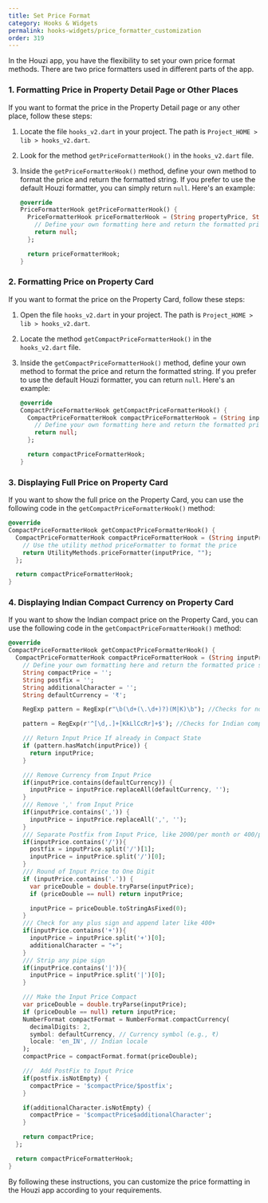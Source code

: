 ```yaml
---
title: Set Price Format
category: Hooks & Widgets
permalink: hooks-widgets/price_formatter_customization
order: 319
---
```


In the Houzi app, you have the flexibility to set your own price format methods. There are two price formatters used in different parts of the app.

### 1. Formatting Price in Property Detail Page or Other Places

If you want to format the price in the Property Detail page or any other place, follow these steps:

1. Locate the file `hooks_v2.dart` in your project. The path is `Project_HOME > lib > hooks_v2.dart`.

2. Look for the method `getPriceFormatterHook()` in the `hooks_v2.dart` file.

3. Inside the `getPriceFormatterHook()` method, define your own method to format the price and return the formatted string. If you prefer to use the default Houzi formatter, you can simply return `null`. Here's an example:

   ```dart
   @override
   PriceFormatterHook getPriceFormatterHook() {
     PriceFormatterHook priceFormatterHook = (String propertyPrice, String firstPrice) {
       // Define your own formatting here and return the formatted price string
       return null;
     };

     return priceFormatterHook;
   }
   ```

### 2. Formatting Price on Property Card

If you want to format the price on the Property Card, follow these steps:

1. Open the file `hooks_v2.dart` in your project. The path is `Project_HOME > lib > hooks_v2.dart`.

2. Locate the method `getCompactPriceFormatterHook()` in the `hooks_v2.dart` file.

3. Inside the `getCompactPriceFormatterHook()` method, define your own method to format the price and return the formatted string. If you prefer to use the default Houzi formatter, you can return `null`. Here's an example:

   ```dart
   @override
   CompactPriceFormatterHook getCompactPriceFormatterHook() {
     CompactPriceFormatterHook compactPriceFormatterHook = (String inputPrice) {
       // Define your own formatting here and return the formatted price string
       return null;
     };

     return compactPriceFormatterHook;
   }
   ```

### 3. Displaying Full Price on Property Card

If you want to show the full price on the Property Card, you can use the following code in the `getCompactPriceFormatterHook()` method:

```dart
@override
CompactPriceFormatterHook getCompactPriceFormatterHook() {
  CompactPriceFormatterHook compactPriceFormatterHook = (String inputPrice) {
    // Use the utility method priceFormatter to format the price
    return UtilityMethods.priceFormatter(inputPrice, "");
  };

  return compactPriceFormatterHook;
}
```

### 4. Displaying Indian Compact Currency on Property Card

If you want to show the Indian compact price on the Property Card, you can use the following code in the `getCompactPriceFormatterHook()` method:

```dart
@override
CompactPriceFormatterHook getCompactPriceFormatterHook() {
  CompactPriceFormatterHook compactPriceFormatterHook = (String inputPrice) {
    // Define your own formatting here and return the formatted price string
    String compactPrice = '';
    String postfix = '';
    String additionalCharacter = '';
    String defaultCurrency = '₹';

    RegExp pattern = RegExp(r"\b(\d+(\.\d+)?)(M|K)\b"); //Checks for normal compact price

    pattern = RegExp(r'^[\d,.]+[KkLlCcRr]+$'); //Checks for Indian compact prices

    /// Return Input Price If already in Compact State
    if (pattern.hasMatch(inputPrice)) {
      return inputPrice;
    }

    /// Remove Currency from Input Price
    if(inputPrice.contains(defaultCurrency)) {
      inputPrice = inputPrice.replaceAll(defaultCurrency, '');
    }
    /// Remove ',' from Input Price
    if(inputPrice.contains(',')) {
      inputPrice = inputPrice.replaceAll(',', '');
    }
    /// Separate Postfix from Input Price, like 2000/per month or 400/per sq yd
    if(inputPrice.contains('/')){
      postfix = inputPrice.split('/')[1];
      inputPrice = inputPrice.split('/')[0];
    }
    /// Round of Input Price to One Digit
    if (inputPrice.contains('.')) {
      var priceDouble = double.tryParse(inputPrice);
      if (priceDouble == null) return inputPrice;

      inputPrice = priceDouble.toStringAsFixed(0);
    }
    /// Check for any plus sign and append later like 400+
    if(inputPrice.contains('+')){
      inputPrice = inputPrice.split('+')[0];
      additionalCharacter = "+";
    }
    /// Strip any pipe sign
    if(inputPrice.contains('|')){
      inputPrice = inputPrice.split('|')[0];
    }

    /// Make the Input Price Compact
    var priceDouble = double.tryParse(inputPrice);
    if (priceDouble == null) return inputPrice;
    NumberFormat compactFormat = NumberFormat.compactCurrency(
      decimalDigits: 2,
      symbol: defaultCurrency, // Currency symbol (e.g., ₹)
      locale: 'en_IN', // Indian locale
    );
    compactPrice = compactFormat.format(priceDouble);

    ///  Add PostFix to Input Price
    if(postfix.isNotEmpty) {
      compactPrice = '$compactPrice/$postfix';
    }

    if(additionalCharacter.isNotEmpty) {
      compactPrice = '$compactPrice$additionalCharacter';
    }

    return compactPrice;
  };

  return compactPriceFormatterHook;
}
```

By following these instructions, you can customize the price formatting in the Houzi app according to your requirements.
